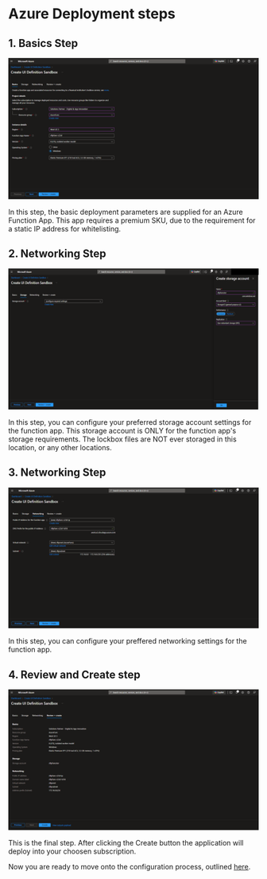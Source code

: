 # Azure Deployment steps

## 1. Basics Step
![Basics step screenshot](../../assests/SFTP_Basics.png)

In this step, the basic deployment parameters are supplied for an Azure Function App.  This app requires a premium SKU, due to the requirement for a static IP address for whitelisting.

## 2. Networking Step
![Storage step screenshot](../../assests/SFTP_Storage.png)

In this step, you can configure your preferred storage account settings for the function app.  This storage account is ONLY for the function app's storage requirements.  The lockbox files are NOT ever storaged in this location, or any other locations.

## 3. Networking Step
![Networking step screenshot](../../assests/SFTP_Networking.png)

In this step, you can configure your preffered networking settings for the function app.

## 4. Review and Create step
![Review and create step screenshot](../../assests/SFTP_ReviewCreate.png)

This is the final step.  After clicking the Create button the application will deploy into your choosen subscription.

Now you are ready to move onto the configuration process, outlined [here](../configuration/AzureConfiguration.md).